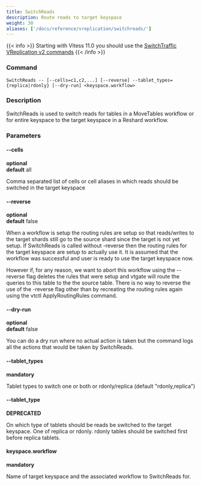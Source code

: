 ```yaml
---
title: SwitchReads
description: Route reads to target keyspace
weight: 30
aliases: ['/docs/reference/vreplication/switchreads/']
---
```


{{< info >}}
Starting with Vitess 11.0 you should use the [SwitchTraffic VReplication v2 commands](../../switchtraffic)
{{< /info >}}

### Command

```
SwitchReads -- [--cells=c1,c2,...] [--reverse] --tablet_types={replica|rdonly} [--dry-run] <keyspace.workflow>
```

### Description

SwitchReads is used to switch reads for tables in a MoveTables workflow or for entire keyspace 
to the target keyspace in a Reshard workflow.

### Parameters

#### --cells 
**optional**\
**default** all

<div class="cmd">
Comma separated list of cells or cell aliases in which reads should be switched in the target keyspace
</div>

#### --reverse 
**optional**\
**default** false

<div class="cmd">
When a workflow is setup the routing rules are setup so that reads/writes to the target shards
still go to the source shard since the target is not yet setup. If SwitchReads is called without
-reverse then the routing rules for the target keyspace are setup to actually use it. It is assumed
that the workflow was successful and user is ready to use the target keyspace now.

However if, for any reason, we want to abort this workflow using the --reverse flag deletes the
rules that were setup and vtgate will route the queries to this table to the the source table.
There is no way to reverse the use of the -reverse flag other than by recreating the routing rules
again using the vtctl ApplyRoutingRules command.
</div>

#### --dry-run 
**optional**\
**default** false

<div class="cmd">
You can do a dry run where no actual action is taken but the command logs all the actions that would be taken
by SwitchReads.
</div>

#### --tablet_types
**mandatory**

<div class="cmd">
Tablet types to switch one or both or rdonly/replica (default "rdonly,replica")
</div>

#### --tablet_type 
**DEPRECATED**

<div class="cmd">
On which type of tablets should be reads be switched to the target keyspace. One of replica or rdonly. rdonly
tables should be switched first before replica tablets. 
</div>

#### keyspace.workflow 
**mandatory**

<div class="cmd">
Name of target keyspace and the associated workflow to SwitchReads for.
</div>
